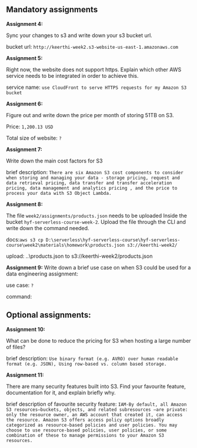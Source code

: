 ## Mandatory assignments

**Assignment 4:**

Sync your changes to s3 and write down your s3 bucket url.

bucket url: `http://keerthi-week2.s3-website-us-east-1.amazonaws.com`

**Assignment 5:**

Right now, the website does not support https. Explain which other AWS service needs to be integrated in order to achieve this.

service name: `use CloudFront to serve HTTPS requests for my Amazon S3 bucket`

**Assignment 6:**

Figure out and write down the price per month of storing 51TB on S3.

<!-- S3 Standard storage: 51 TB per month x 1024 GB in a TB = 52224 GB per month
Pricing calculations
Tiered price for: 52224 GB
51200 GB x 0.0230000000 USD = 1177.60 USD
1024 GB x 0.0220000000 USD = 22.53 USD
Total tier cost: 1177.60 USD + 22.53 USD = 1200.1280 USD (S3 Standard storage cost)
S3 Standard cost (monthly): 1,200.13 USD -->

Price: `1,200.13 USD`

Total size of website: `?`

**Assignment 7:**

Write down the main cost factors for S3

brief description: `There are six Amazon S3 cost components to consider when storing and managing your data - storage pricing, request and data retrieval pricing, data transfer and transfer acceleration pricing, data management and analytics pricing , and the price to process your data with S3 Object Lambda.`

**Assignment 8:**

The file `week2/assignments/products.json` needs to be uploaded Inside the bucket `hyf-serverless-course-week-2`. Upload the file through the CLI and write down the command needed.

docs:`aws s3 cp D:\serverless\hyf-serverless-course\hyf-serverless-course\week2\materials\homework\products.json s3://keerthi-week2/`

upload: ..\products.json to s3://keerthi-week2/products.json

**Assignment 9:**
Write down a brief use case on when S3 could be used for a data engineering assignment:

use case: `?`

command:

## Optional assignments:

**Assignment 10:**

What can be done to reduce the pricing for S3 when hosting a large number of files?

brief description: `Use binary format (e.g. AVRO) over human readable format (e.g. JSON), Using row-based vs. column based storage.`

**Assignment 11:**

There are many security features built into S3. Find your favourite feature, documentation for it, and explain briefly why.

brief description of favourite security feature: `IAM-By default, all Amazon S3 resources—buckets, objects, and related subresources —are private: only the resource owner, an AWS account that created it, can access the resource. Amazon S3 offers access policy options broadly categorized as resource-based policies and user policies. You may choose to use resource-based policies, user policies, or some combination of these to manage permissions to your Amazon S3 resources.`
